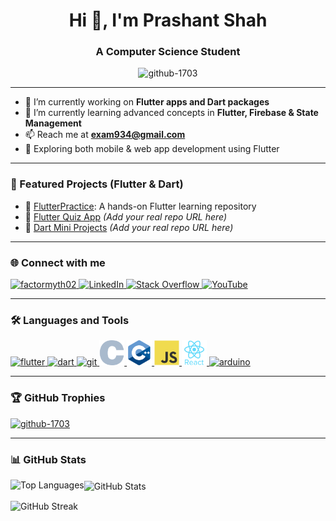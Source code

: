 <h1 align="center">Hi 👋, I'm Prashant Shah</h1>
<h3 align="center">A Computer Science Student</h3>

<p align="center">
  <img src="https://komarev.com/ghpvc/?username=github-1703&label=Profile%20views&color=0e75b6&style=flat" alt="github-1703" />
</p>

---

- 🔭 I’m currently working on **Flutter apps and Dart packages**
- 🌱 I’m currently learning advanced concepts in **Flutter, Firebase & State Management**
- 📫 Reach me at **exam934@gmail.com**
- 🎯 Exploring both mobile & web app development using Flutter

---

<h3 align="left">📱 Featured Projects (Flutter & Dart)</h3>

- 🚀 [FlutterPractice](https://github.com/github-1703/flutterPractice): A hands-on Flutter learning repository  
- 📘 [Flutter Quiz App](https://github.com/github-1703/flutter-quiz-app) *(Add your real repo URL here)*  
- 🧩 [Dart Mini Projects](https://github.com/github-1703/dart-mini-projects) *(Add your real repo URL here)*  

---

<h3 align="left">🌐 Connect with me</h3>
<p align="left">
  <a href="https://twitter.com/factormyth02" target="blank">
    <img src="https://raw.githubusercontent.com/rahuldkjain/github-profile-readme-generator/master/src/images/icons/Social/twitter.svg" alt="factormyth02" height="30" width="40" />
  </a>
  <a href="https://www.linkedin.com/in/prashant-shah-695668253/" target="blank">
    <img src="https://raw.githubusercontent.com/rahuldkjain/github-profile-readme-generator/master/src/images/icons/Social/linked-in-alt.svg" alt="LinkedIn" height="30" width="40" />
  </a>
  <a href="https://stackoverflow.com/users/27654211/prashant-shah" target="blank">
    <img src="https://raw.githubusercontent.com/rahuldkjain/github-profile-readme-generator/master/src/images/icons/Social/stack-overflow.svg" alt="Stack Overflow" height="30" width="40" />
  </a>
  <a href="www.youtube.com/@prashant_2076" target="blank">
    <img src="https://raw.githubusercontent.com/rahuldkjain/github-profile-readme-generator/master/src/images/icons/Social/youtube.svg" alt="YouTube" height="30" width="40" />
  </a>
</p>

---

<h3 align="left">🛠️ Languages and Tools</h3>
<p align="left">
  <a href="https://flutter.dev" target="_blank" rel="noreferrer">
    <img src="https://www.vectorlogo.zone/logos/flutterio/flutterio-icon.svg" alt="flutter" width="40" height="40"/>
  </a>
  <a href="https://dart.dev" target="_blank" rel="noreferrer">
    <img src="https://www.vectorlogo.zone/logos/dartlang/dartlang-icon.svg" alt="dart" width="40" height="40"/>
  </a>
  <a href="https://git-scm.com/" target="_blank" rel="noreferrer">
    <img src="https://www.vectorlogo.zone/logos/git-scm/git-scm-icon.svg" alt="git" width="40" height="40"/>
  </a>
  <a href="https://www.cprogramming.com/" target="_blank" rel="noreferrer">
    <img src="https://raw.githubusercontent.com/devicons/devicon/master/icons/c/c-original.svg" alt="c" width="40" height="40"/>
  </a>
  <a href="https://www.w3schools.com/cpp/" target="_blank" rel="noreferrer">
    <img src="https://raw.githubusercontent.com/devicons/devicon/master/icons/cplusplus/cplusplus-original.svg" alt="cplusplus" width="40" height="40"/>
  </a>
  <a href="https://developer.mozilla.org/en-US/docs/Web/JavaScript" target="_blank" rel="noreferrer">
    <img src="https://raw.githubusercontent.com/devicons/devicon/master/icons/javascript/javascript-original.svg" alt="javascript" width="40" height="40"/>
  </a>
  <a href="https://reactjs.org/" target="_blank" rel="noreferrer">
    <img src="https://raw.githubusercontent.com/devicons/devicon/master/icons/react/react-original-wordmark.svg" alt="react" width="40" height="40"/>
  </a>
  <a href="https://www.arduino.cc/" target="_blank" rel="noreferrer">
    <img src="https://cdn.worldvectorlogo.com/logos/arduino-1.svg" alt="arduino" width="40" height="40"/>
  </a>
</p>

---

<h3 align="left">🏆 GitHub Trophies</h3>
<p align="left">
  <a href="https://github.com/ryo-ma/github-profile-trophy">
    <img src="https://github-profile-trophy.vercel.app/?username=github-1703" alt="github-1703" />
  </a>
</p>

---

<h3 align="left">📊 GitHub Stats</h3>
<p>
  <img align="left" src="https://github-readme-stats.vercel.app/api/top-langs?username=github-1703&show_icons=true&locale=en&layout=compact" alt="Top Languages" />
</p>

<p>
  <img align="center" src="https://github-readme-stats.vercel.app/api?username=github-1703&show_icons=true&locale=en" alt="GitHub Stats" />
</p>

<p>
  <img align="center" src="https://github-readme-streak-stats.herokuapp.com/?user=github-1703&" alt="GitHub Streak" />
</p>
